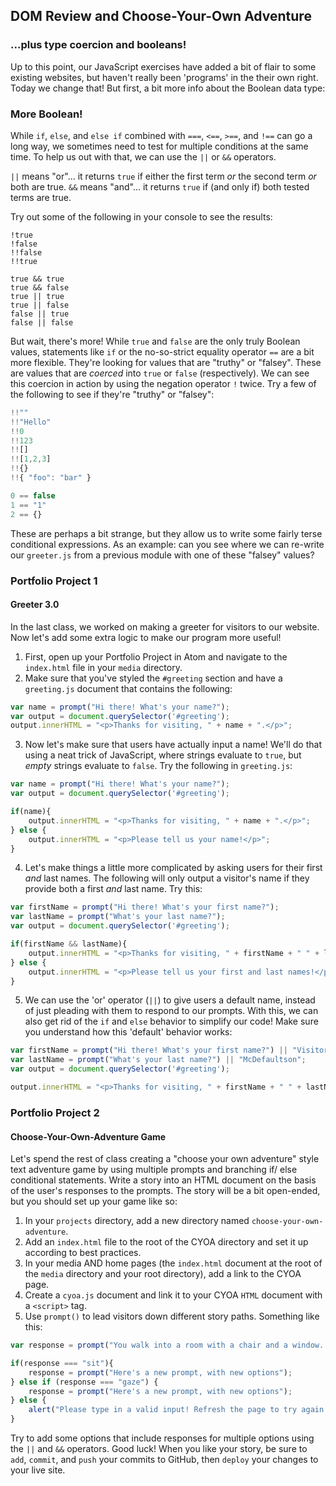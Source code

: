 ## DOM Review and Choose-Your-Own Adventure
### ...plus type coercion and booleans!

Up to this point, our JavaScript exercises have added a bit of flair to some existing websites, but haven't really been 'programs' in the their own right. Today we change that! But first, a bit more info about the Boolean data type:

### More Boolean!

While `if`, `else`, and `else if` combined with `===`, `<==`, `>==`, and `!==` can go a long way, we sometimes need to test for multiple conditions at the same time. To help us out with that, we can use the `||` or `&&` operators.

`||` means "or"... it returns `true` if either the first term _or_ the second term _or_ both are true.
`&&` means "and"... it returns `true` if (and only if) both tested terms are true.

Try out some of the following in your console to see the results:

```
!true
!false
!!false
!!true

true && true
true && false
true || true
true || false
false || true
false || false
```

But wait, there's more! While `true` and `false` are the only truly Boolean values, statements like `if` or the no-so-strict equality operator `==` are a bit more flexible. They're looking for values that are "truthy" or "falsey". These are values that are _coerced_ into `true` or `false` (respectively). We can see this coercion in action by using the negation operator `!` twice. Try a few of the following to see if they're "truthy" or "falsey":

```javascript
!!""
!!"Hello"
!!0
!!123
!![]
!![1,2,3]
!!{}
!!{ "foo": "bar" }

0 == false
1 == "1"
2 == {}
```

These are perhaps a bit strange, but they allow us to write some fairly terse conditional expressions. As an example: can you see where we can re-write our `greeter.js` from a previous module with one of these "falsey" values?

### Portfolio Project 1
#### Greeter 3.0

In the last class, we worked on making a greeter for visitors to our website. Now let's add some extra logic to make our program more useful!

1. First, open up your Portfolio Project in Atom and navigate to the `index.html` file in your `media` directory.
2. Make sure that you've styled the `#greeting` section and have a `greeting.js` document that contains the following:

```javascript
var name = prompt("Hi there! What's your name?");
var output = document.querySelector('#greeting');
output.innerHTML = "<p>Thanks for visiting, " + name + ".</p>";
```

3. Now let's make sure that users have actually input a name! We'll do that using a neat trick of JavaScript, where strings evaluate to `true`, but _empty_ strings evaluate to `false`. Try the following in `greeting.js`:

```javascript
var name = prompt("Hi there! What's your name?");
var output = document.querySelector('#greeting');

if(name){
    output.innerHTML = "<p>Thanks for visiting, " + name + ".</p>";
} else {
    output.innerHTML = "<p>Please tell us your name!</p>";
}
```

4. Let's make things a little more complicated by asking users for their first _and_ last names. The following will only output a visitor's name if they provide both a first _and_ last name. Try this:

```javascript
var firstName = prompt("Hi there! What's your first name?");
var lastName = prompt("What's your last name?");
var output = document.querySelector('#greeting');

if(firstName && lastName){
    output.innerHTML = "<p>Thanks for visiting, " + firstName + " " + lastName + ".</p>";
} else {
    output.innerHTML = "<p>Please tell us your first and last names!</p>";
}
```

5. We can use the 'or' operator (`||`) to give users a default name, instead of just pleading with them to respond to our prompts. With this, we can also get rid of the `if` and `else` behavior to simplify our code! Make sure you understand how this 'default' behavior works:

```javascript
var firstName = prompt("Hi there! What's your first name?") || "Visitor";
var lastName = prompt("What's your last name?") || "McDefaultson";
var output = document.querySelector('#greeting');

output.innerHTML = "<p>Thanks for visiting, " + firstName + " " + lastName + ".</p>";
```

### Portfolio Project 2
#### Choose-Your-Own-Adventure Game

Let's spend the rest of class creating a "choose your own adventure" style text adventure game by using multiple prompts and branching if/ else conditional statements. Write a story into an HTML document on the basis of the user's responses to the prompts. The story will be a bit open-ended, but you should set up your game like so:

1. In your `projects` directory, add a new directory named `choose-your-own-adventure`.
2. Add an `index.html` file to the root of the CYOA directory and set it up according to best practices.
3. In your media AND home pages (the `index.html` document at the root of the `media` directory and your root directory), add a link to the CYOA page.
4. Create a `cyoa.js` document and link it to your CYOA `HTML` document with a `<script>` tag.
5. Use `prompt()` to lead visitors down different story paths. Something like this:

```javascript
var response = prompt("You walk into a room with a chair and a window. Type 'sit' to sit in the chair, type 'gaze' to gaze wistfully out the window and sigh");

if(response === "sit"){
    response = prompt("Here's a new prompt, with new options");
} else if (response === "gaze") {
    response = prompt("Here's a new prompt, with new options");    
} else {
    alert("Please type in a valid input! Refresh the page to try again.");
}
```

Try to add some options that include responses for multiple options using the `||` and `&&` operators. Good luck! When you like your story, be sure to `add`, `commit`, and `push` your commits to GitHub, then `deploy` your changes to your live site.
